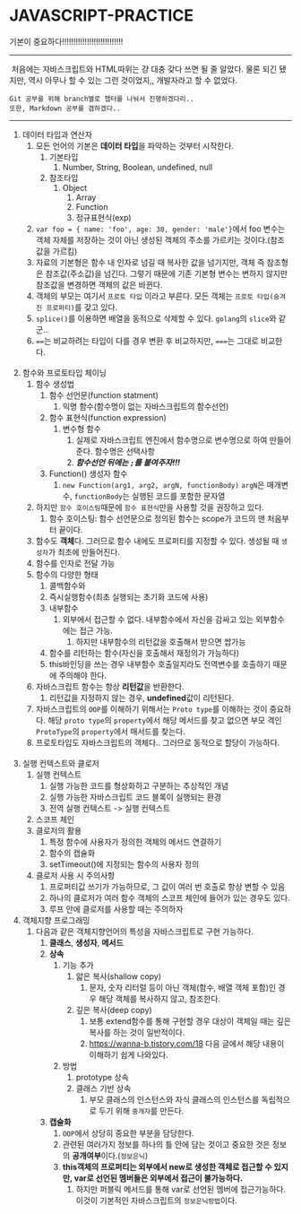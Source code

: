 # JAVASCRIPT-PRACTICE

기본이 중요하다!!!!!!!!!!!!!!!!!!!!!!!!!!!

------------------------------------------

&nbsp;처음에는 자바스크립트와 HTML따위는 걍 대충 갖다 쓰면 될 줄 알았다. 물론 되긴 됐지만, 역시 아무나 할 수 있는 그런 것이었지,, 개발자라고 할 수 없었다.

    Git 공부를 위해 branch별로 챕터를 나눠서 진행하겠다리..
    또한, Markdown 공부를 겸하겠다..

<hr>

1. 데이터 타입과 연산자
   1. 모든 언어의 기본은 **데이터 타입**을 파악하는 것부터 시작한다.
      1. 기본타입
         1. Number, String, Boolean, undefined, null
      2. 참조타입
         1. Object
            1. Array
            2. Function
            3. 정규표현식(exp)
   2. ```var foo = { name: 'foo', age: 30, gender: 'male'}```에서 foo 변수는 객체 자체를 저장하는 것이 아닌 생성된 객체의 주소를 가르키는 것이다.(참조값을 가르킴)
   3. 자료의 기본형은 함수 내 인자로 넘길 때 복사한 값을 넘기지만, 객체 즉 참조형은 참조값(주소값)을 넘긴다. 그렇기 때문에 기존 기본형 변수는 변하지 않지만 참조값을 변경하면 객체의 값은 바뀐다.
   4. 객체의 부모는 여기서 ``프로토 타입`` 이라고 부른다. 모든 객체는 ``프로토 타입(숨겨진 프로퍼티)``를 갖고 있다.
   5. ``splice()``를 이용하면 배열을 동적으로 삭제할 수 있다. ``golang``의 ``slice``와 같군..
   6. ``==``는 비교하려는 타입이 다를 경우 변환 후 비교하지만, ``===``는 그대로 비교한다.<br/><br/>
2. 함수와 프로토타입 체이닝
   1. 함수 생성법
      1. 함수 선언문(function statment)
         1. 익명 함수(함수명이 없는 자바스크립트의 함수선언)
      2. 함수 표현식(function expression)
         1. 변수형 함수
            1. 실제로 자바스크립트 엔진에서 함수명으로 변수명으로 하여 만들어 준다. 함수명은 선택사항
            2. ***함수선언 뒤에는 ``;``를 붙여주자!!!***
      3. Function() 생성자 함수  
         1. ``new Function(arg1, arg2, argN, functionBody)`` ``argN``은 매개변수, ``functionBody``는 실행된 코드를 포함한 문자열
   2. 하지만 ``함수 호이스팅``때문에 ``함수 표현식``만을 사용할 것을 권장하고 있다.
      1. 함수 호이스팅: 함수 선언문으로 정의된 함수는 scope가 코드의 맨 처음부터 끝이다.
   3. 함수도 **객체**다. 그러므로 함수 내에도 프로퍼티를 지정할 수 있다. 생성될 때 ``생성자``가 최초에 만들어진다.
   4. 함수를 인자로 전달 가능
   5. 함수의 다양한 형태
      1. 콜백함수와
      2. 즉시실행함수(최초 실행되는 초기화 코드에 사용)
      3. 내부함수
         1. 외부에서 접근할 수 없다. 내부함수에서 자신을 감싸고 있는 외부함수에는 접근 가능. 
            1. 하지만 내부함수의 리턴값을 호출해서 받으면 쌉가능
      4. 함수를 리턴하는 함수(자신을 호출해서 재정의가 가능하다)
      5. this바인딩을 쓰는 경우 내부함수 호출일지라도 전역변수를 호출하기 때문에 주의해야 한다.
   6. 자바스크립트 함수는 항상 **리턴값**을 반환한다.
      1. 리턴값을 지정하지 않는 경우, **undefined**값이 리턴된다.
   7. 자바스크립트의 ``OOP``를 이해하기 위해서는 ``Proto type``를 이해하는 것이 중요하다. 해당 ``proto type``의 ``property``에서 해당 메서드를 찾고 없으면 부모 격인 ``ProtoType``의 ``property``에서 매서드를 찾는다.
   8. 프로토타입도 자바스크립트의 객체다.. 그러므로 동적으로 할당이 가능하다.<br/><br/>
3. 실행 컨텍스트와 클로저
   1. 실행 컨텍스트
      1. 실행 가능한 코드를 형상화하고 구분하는 추상적인 개념
      2. 실행 가능한 자바스크립트 코드 블록이 실행되는 환경
      3. 전역 실행 컨텍스트 -> 실행 컨텍스트
   2. 스코프 체인
   3. 클로저의 활용
      1. 특정 함수에 사용자가 정의한 객체의 메서드 연결하기
      2. 함수의 캡슐화
      3. setTimeout()에 지정되는 함수의 사용자 정의
   4. 클로저 사용 시 주의사항
      1. 프로퍼티값 쓰기가 가능하므로, 그 값이 여러 번 호출로 항상 변할 수 있음
      2. 하나의 클로저가 여러 함수 객체의 스코프 체인에 들어가 있는 경우도 있다.
      3. 루프 안에 클로저를 사용할 때는 주의하자
4. 객체지향 프로그래밍
   1. 다음과 같은 객체지향언어의 특성을 자바스크립트로 구현 가능하다.
      1. **클래스**, **생성자**, **메서드**
      2. **상속**
         1. 기능 추가
            1. 얇은 복사(shallow copy)
               1. 문자, 숫자 리터럴 등이 아닌 객체(함수, 배열 객체 포함)인 경우 해당 객체를 복사하지 않고, 참조한다.
            2. 깊은 복사(deep copy)
               1. 보통 extend함수를 통해 구현할 경우 대상이 객체일 때는 깊은 복사를 하는 것이 일반적이다.
               2. https://wanna-b.tistory.com/18 다음 글에서 해당 내용이 이해하기 쉽게 나와있다.
         2. 방법
            1. prototype 상속
            2. 클래스 기반 상속
               1. 부모 클래스의 인스턴스와 자식 클래스의 인스턴스를 독립적으로 두기 위해 ``중개자``를 만든다.
      3. **캡슐화**
         1. ``OOP``에서 상당히 중요한 부분을 담당한다.
         2. 관련된 여러가지 정보를 하나의 틀 안에 담는 것이고 중요한 것은 정보의 **공개여부**이다.(``정보은닉``)
         3. **this객체의 프로퍼티는 외부에서 new로 생성한 객체로 접근할 수 있지만, var로 선언된 멤버들은 외부에서 접근이 불가능하다.**
            1. 하지만 퍼블릭 메서드를 통해 var로 선언된 멤버에 접근가능하다. 이것이 기본적인 자바스크립트의 ``정보은닉방법``이다.
